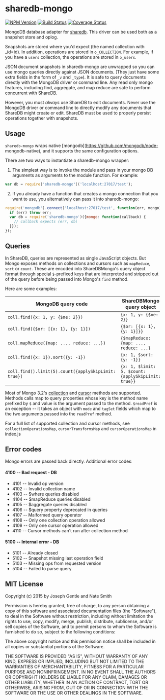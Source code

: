 # sharedb-mongo

  [![NPM Version](https://img.shields.io/npm/v/sharedb-mongo.svg)](https://npmjs.org/package/sharedb-mongo)
  [![Build Status](https://travis-ci.org/share/sharedb-mongo.svg?branch=master)](https://travis-ci.org/share/sharedb-mongo)
  [![Coverage Status](https://coveralls.io/repos/github/share/sharedb-mongo/badge.svg?branch=master)](https://coveralls.io/github/share/sharedb-mongo?branch=master)

MongoDB database adapter for [sharedb](https://github.com/share/sharedb). This
driver can be used both as a snapshot store and oplog.

Snapshots are stored where you'd expect (the named collection with _id=id). In
addition, operations are stored in `o_COLLECTION`. For example, if you have
a `users` collection, the operations are stored in `o_users`.

JSON document snapshots in sharedb-mongo are unwrapped so you can use mongo
queries directly against JSON documents. (They just have some extra fields in
the form of `_v` and `_type`). It is safe to query documents directly with the
MongoDB driver or command line. Any read only mongo features, including find,
aggregate, and map reduce are safe to perform concurrent with ShareDB.

However, you must *always* use ShareDB to edit documents. Never use the
MongoDB driver or command line to directly modify any documents that ShareDB
might create or edit. ShareDB must be used to properly persist operations
together with snapshots.


## Usage

`sharedb-mongo` wraps native [mongodb](https://github.com/mongodb/node-
mongodb-native), and it supports the same configuration options.

There are two ways to instantiate a sharedb-mongo wrapper:

1. The simplest way is to invoke the module and pass in your mongo DB
arguments as arguments to the module function. For example:

```javascript
var db = require('sharedb-mongo')('localhost:27017/test');
```

2. If you already have a function that creates a mongo connection that
you want to use, you alternatively can pass it into sharedb-mongo:

```javascript
require('mongodb').connect('localhost:27017/test', function(err, mongo) {
  if (err) throw err;
  var db = require('sharedb-mongo')({mongo: function(callback) {
    // callback expects (err, db)
  }});
});
```


## Queries

In ShareDB, queries are represented as single JavaScript objects. But
Mongo exposes methods on collections and cursors such as `mapReduce`,
`sort` or `count`. These are encoded into ShareDBMongo's query object
format through special `$`-prefixed keys that are interpreted and
stripped out of the query before being passed into Mongo's `find`
method.

Here are some examples:

| MongoDB query code                                   | ShareDBMongo query object                           |
| ---------------------------------------------------- | --------------------------------------------------- |
| `coll.find({x: 1, y: {$ne: 2}})`                     | `{x: 1, y: {$ne: 2}}`                               |
| `coll.find({$or: [{x: 1}, {y: 1}])`                  | `{$or: [{x: 1}, {y: 1}]}}`                          |
| `coll.mapReduce({map: ..., reduce: ...})`            | `{$mapReduce: {map: ..., reduce: ...}`              |
| `coll.find({x: 1}).sort({y: -1})`                    | `{x: 1, $sort: {y: -1}}`                            |
| `coll.find().limit(5).count({applySkipLimit: true})` | `{x: 1, $limit: 5, $count: {applySkipLimit: true}}` |

Most of Mongo 3.2's
[collection](https://docs.mongodb.com/manual/reference/method/js-collection/)
and
[cursor](https://docs.mongodb.com/manual/reference/method/js-cursor/)
methods are supported. Methods calls map to query properties whose key
is the method name prefixed by `$` and value is the argument passed to
the method. `$readPref` is an exception -- it takes an object with
`mode` and `tagSet` fields which map to the two arguments passed into
the `readPref` method.

For a full list of supported collection and cursor methods, see
`collectionOperationsMap`, `cursorTransformsMap` and
`cursorOperationsMap` in index.js

## Error codes

Mongo errors are passed back directly. Additional error codes:

#### 4100 -- Bad request - DB

* 4101 -- Invalid op version
* 4102 -- Invalid collection name
* 4103 -- $where queries disabled
* 4104 -- $mapReduce queries disabled
* 4105 -- $aggregate queries disabled
* 4106 -- $query property deprecated in queries
* 4107 -- Malformed query operator
* 4108 -- Only one collection operation allowed
* 4109 -- Only one cursor operation allowed
* 4110 -- Cursor methods can't run after collection method

#### 5100 -- Internal error - DB

* 5101 -- Already closed
* 5102 -- Snapshot missing last operation field
* 5103 -- Missing ops from requested version
* 5104 -- Failed to parse query


## MIT License
Copyright (c) 2015 by Joseph Gentle and Nate Smith

Permission is hereby granted, free of charge, to any person obtaining a copy
of this software and associated documentation files (the "Software"), to deal
in the Software without restriction, including without limitation the rights
to use, copy, modify, merge, publish, distribute, sublicense, and/or sell
copies of the Software, and to permit persons to whom the Software is
furnished to do so, subject to the following conditions:

The above copyright notice and this permission notice shall be included in
all copies or substantial portions of the Software.

THE SOFTWARE IS PROVIDED "AS IS", WITHOUT WARRANTY OF ANY KIND, EXPRESS OR
IMPLIED, INCLUDING BUT NOT LIMITED TO THE WARRANTIES OF MERCHANTABILITY,
FITNESS FOR A PARTICULAR PURPOSE AND NONINFRINGEMENT. IN NO EVENT SHALL THE
AUTHORS OR COPYRIGHT HOLDERS BE LIABLE FOR ANY CLAIM, DAMAGES OR OTHER
LIABILITY, WHETHER IN AN ACTION OF CONTRACT, TORT OR OTHERWISE, ARISING FROM,
OUT OF OR IN CONNECTION WITH THE SOFTWARE OR THE USE OR OTHER DEALINGS IN
THE SOFTWARE.

